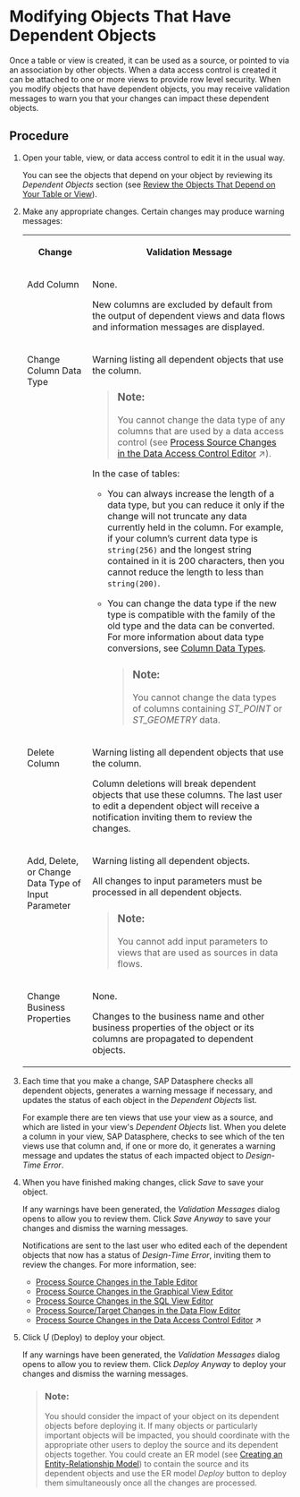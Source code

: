 <!-- loiof315863264db489593c7f54f1f7fd83e -->

<link rel="stylesheet" type="text/css" href="../css/sap-icons.css"/>

# Modifying Objects That Have Dependent Objects

Once a table or view is created, it can be used as a source, or pointed to via an association by other objects. When a data access control is created it can be attached to one or more views to provide row level security. When you modify objects that have dependent objects, you may receive validation messages to warn you that your changes can impact these dependent objects.



<a name="loiof315863264db489593c7f54f1f7fd83e__steps_ywr_fdt_mpb"/>

## Procedure

1.  Open your table, view, or data access control to edit it in the usual way.

    You can see the objects that depend on your object by reviewing its *Dependent Objects* section \(see [Review the Objects That Depend on Your Table or View](review-the-objects-that-depend-on-your-table-or-view-ecac5fd.md)\).

2.  Make any appropriate changes. Certain changes may produce warning messages:


    <table>
    <tr>
    <th valign="top">

    Change
    
    </th>
    <th valign="top">

    Validation Message
    
    </th>
    </tr>
    <tr>
    <td valign="top">
    
    Add Column
    
    </td>
    <td valign="top">
    
    None.

    New columns are excluded by default from the output of dependent views and data flows and information messages are displayed.
    
    </td>
    </tr>
    <tr>
    <td valign="top">
    
    Change Column Data Type
    
    </td>
    <td valign="top">
    
    Warning listing all dependent objects that use the column.

    > ### Note:  
    > You cannot change the data type of any columns that are used by a data access control \(see [Process Source Changes in the Data Access Control Editor](https://help.sap.com/viewer/9f36ca35bc6145e4acdef6b4d852d560/DEV_CURRENT/en-US/3c470e82554145658a5029d7a1dca4a0.html "If the permissions entity that is consumed by your data access control is modified, then the next time you open the data access control, you will be asked to process the changes. If the source change has generated warnings or errors in your data access control, its status will be updated and you will receive a notification inviting you to review the changes.") :arrow_upper_right:\).

    In the case of tables:

    -   You can always increase the length of a data type, but you can reduce it only if the change will not truncate any data currently held in the column. For example, if your column’s current data type is `string(256)` and the longest string contained in it is 200 characters, then you cannot reduce the length to less than `string(200)`.
    -   You can change the data type if the new type is compatible with the family of the old type and the data can be converted. For more information about data type conversions, see [Column Data Types](../Acquiring-and-Preparing-Data-in-the-Data-Builder/column-data-types-7b1dc6e.md).

        > ### Note:  
        > You cannot change the data types of columns containing *ST\_POINT* or *ST\_GEOMETRY* data.



    
    </td>
    </tr>
    <tr>
    <td valign="top">
    
    Delete Column
    
    </td>
    <td valign="top">
    
    Warning listing all dependent objects that use the column.

    Column deletions will break dependent objects that use these columns. The last user to edit a dependent object will receive a notification inviting them to review the changes.
    
    </td>
    </tr>
    <tr>
    <td valign="top">
    
    Add, Delete, or Change Data Type of Input Parameter
    
    </td>
    <td valign="top">
    
    Warning listing all dependent objects.

    All changes to input parameters must be processed in all dependent objects.

    > ### Note:  
    > You cannot add input parameters to views that are used as sources in data flows.


    
    </td>
    </tr>
    <tr>
    <td valign="top">
    
    Change Business Properties
    
    </td>
    <td valign="top">
    
    None.

    Changes to the business name and other business properties of the object or its columns are propagated to dependent objects.
    
    </td>
    </tr>
    </table>
    
3.  Each time that you make a change, SAP Datasphere checks all dependent objects, generates a warning message if necessary, and updates the status of each object in the *Dependent Objects* list.

    For example there are ten views that use your view as a source, and which are listed in your view's *Dependent Objects* list. When you delete a column in your view, SAP Datasphere, checks to see which of the ten views use that column and, if one or more do, it generates a warning message and updates the status of each impacted object to *Design-Time Error*.

4.  When you have finished making changes, click *Save* to save your object.

    If any warnings have been generated, the *Validation Messages* dialog opens to allow you to review them. Click *Save Anyway* to save your changes and dismiss the warning messages.

    Notifications are sent to the last user who edited each of the dependent objects that now has a status of *Design-Time Error*, inviting them to review the changes. For more information, see:

    -   [Process Source Changes in the Table Editor](../Acquiring-and-Preparing-Data-in-the-Data-Builder/process-source-changes-in-the-table-editor-622328b.md)
    -   [Process Source Changes in the Graphical View Editor](../process-source-changes-in-the-graphical-view-editor-702350c.md)
    -   [Process Source Changes in the SQL View Editor](../process-source-changes-in-the-sql-view-editor-f7e43ce.md)
    -   [Process Source/Target Changes in the Data Flow Editor](../Acquiring-and-Preparing-Data-in-the-Data-Builder/process-source-target-changes-in-the-data-flow-editor-0af80aa.md)
    -   [Process Source Changes in the Data Access Control Editor](https://help.sap.com/viewer/9f36ca35bc6145e4acdef6b4d852d560/DEV_CURRENT/en-US/3c470e82554145658a5029d7a1dca4a0.html "If the permissions entity that is consumed by your data access control is modified, then the next time you open the data access control, you will be asked to process the changes. If the source change has generated warnings or errors in your data access control, its status will be updated and you will receive a notification inviting you to review the changes.") :arrow_upper_right:

5.  Click <span class="SAP-icons-V5"></span> \(Deploy\) to deploy your object.

    If any warnings have been generated, the *Validation Messages* dialog opens to allow you to review them. Click *Deploy Anyway* to deploy your changes and dismiss the warning messages.

    > ### Note:  
    > You should consider the impact of your object on its dependent objects before deploying it. If many objects or particularly important objects will be impacted, you should coordinate with the appropriate other users to deploy the source and its dependent objects together. You could create an ER model \(see [Creating an Entity-Relationship Model](../creating-an-entity-relationship-model-a91c042.md)\) to contain the source and its dependent objects and use the ER model *Deploy* button to deploy them simultaneously once all the changes are processed.


